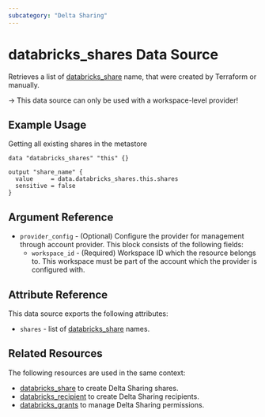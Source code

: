 ```yaml
---
subcategory: "Delta Sharing"
---
```

# databricks_shares Data Source

Retrieves a list of [databricks_share](../resources/share.md) name, that were created by Terraform or manually.

-> This data source can only be used with a workspace-level provider!

## Example Usage

Getting all existing shares in the metastore

```hcl
data "databricks_shares" "this" {}

output "share_name" {
  value     = data.databricks_shares.this.shares
  sensitive = false
}
```

## Argument Reference

* `provider_config` - (Optional) Configure the provider for management through account provider. This block consists of the following fields:
  * `workspace_id` - (Required) Workspace ID which the resource belongs to. This workspace must be part of the account which the provider is configured with.

## Attribute Reference

This data source exports the following attributes:

* `shares` - list of [databricks_share](../resources/share.md) names.

## Related Resources

The following resources are used in the same context:

* [databricks_share](../resources/share.md) to create Delta Sharing shares.
* [databricks_recipient](../resources/recipient.md) to create Delta Sharing recipients.
* [databricks_grants](../resources/grants.md) to manage Delta Sharing permissions.
